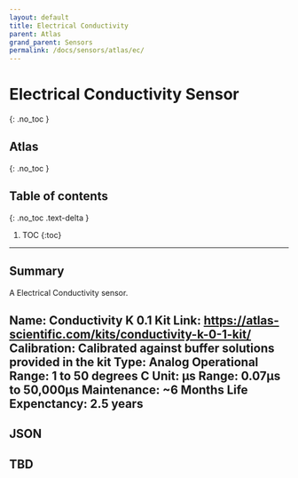 ```yaml
---
layout: default
title: Electrical Conductivity
parent: Atlas
grand_parent: Sensors
permalink: /docs/sensors/atlas/ec/
---
```


# Electrical Conductivity Sensor
{: .no_toc }
## Atlas
{: .no_toc }

## Table of contents
{: .no_toc .text-delta }

1. TOC
{:toc}

---

## Summary

A Electrical Conductivity sensor.

Name: Conductivity K 0.1 Kit 
Link: https://atlas-scientific.com/kits/conductivity-k-0-1-kit/
Calibration: Calibrated against buffer solutions provided in the kit
Type: Analog 
Operational Range: 1 to 50 degrees C
Unit: µs
Range:  0.07µs to 50,000µs
Maintenance: ~6 Months
Life Expenctancy: 2.5 years 
---

## JSON 
## TBD

<!-- {% highlight markdown %}
```js
// Javascript code with syntax highlighting.
var fun = function lang(l) {
  dateformat.i18n = require('./lang/' + l)
  return true;
}
```
{% endhighlight %} -->

<!-- --- -->

<!-- ## Code blocks with rendered examples

To demonstrate front end code, sometimes it's useful to show a rendered example of that code. After including the styles from your project that you'll need to show the rendering, you can use a `<div>` with the `code-example` class, followed by the code block syntax. If you want to render your output with Markdown instead of HTML, use the `markdown="1"` attribute to tell Jekyll that the code you are rendering will be in Markdown format... This is about to get meta...

<div class="code-example" markdown="1">

<div class="code-example" markdown="1">

[Link button](http://example.com/){: .btn }

</div>
```markdown
[Link button](http://example.com/){: .btn }
```

</div>
{% highlight markdown %}
<div class="code-example" markdown="1">

[Link button](http://example.com/){: .btn }

</div>
```markdown
[Link button](http://example.com/){: .btn }
```
{% endhighlight %} -->
